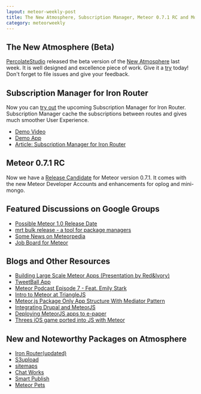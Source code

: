 ```yaml
---
layout: meteor-weekly-post
title: The New Atmosphere, Subscription Manager, Meteor 0.7.1 RC and More
category: meteorweekly
---
```


## The New Atmosphere (Beta)

[PercolateStudio](http://percolatestudio.com/) released the beta version of the [New Atmosphere](http://beta.atmospherejs.com/) last week. It is well designed and excellence piece of work. Give it a [try](http://beta.atmospherejs.com/) today! Don't forget to file issues and give your feedback. 

## Subscription Manager for Iron Router

Now you can [try out](http://meteorhacks.com/subscription-manager-for-iron-router.html) the upcoming Subscription Manager for Iron Router. Subscription Manager cache the subscriptions between routes and gives much smoother User Experience.

* [Demo Video](http://www.youtube.com/watch?v=hLnb4uxJmqk)
* [Demo App](http://ir-sub-manager.meteor.com/)
* [Article: Subscription Manager for Iron Router](http://meteorhacks.com/subscription-manager-for-iron-router.html)

## Meteor 0.7.1 RC

Now we have a [Release Candidate](https://groups.google.com/forum/#!topic/meteor-talk/xFmGbAsmIck) for Meteor version 0.7.1. It comes with the new Meteor Developer Accounts and enhancements for oplog and mini-mongo.

## Featured Discussions on Google Groups

* [Possible Meteor 1.0 Release Date](https://groups.google.com/forum/#!msg/meteor-talk/3WFq43GkTo4/Aht356FnAO4J)
* [mrt bulk release - a tool for package managers ](https://groups.google.com/forum/#!topic/meteor-talk/HKZPKL3H6_0)
* [Some News on Meteorpedia](https://groups.google.com/forum/#!topic/meteor-talk/MOJjSKyq6Tc)
* [Job Board for Meteor](https://groups.google.com/forum/#!topic/meteor-talk/pLT1JaZjCos)

## Blogs and Other Resources

* [Building Large Scale Meteor Apps (Presentation by Red&Ivory) ](http://meteor.redandivory.com/#/)
* [TweetBall App ](http://beta.tweetball.co/)
* [Meteor Podcast Episode 7 - Feat. Emily Stark](http://www.meteorpodcast.com/2014/02/21/episode-7-february-21st-2014/)
* [Intro to Meteor at TriangleJS ](http://mark.shropshires.net/blog/intro-meteor-trianglejs)
* [Meteor.js Package Only App Structure With Mediator Pattern ](http://manuel-schoebel.com/blog/meteorjs-package-only-app-structure-with-mediator-pattern)
* [Integrating Drupal and MeteorJS ](http://mark.shropshires.net/blog/integrating-drupal-and-meteorjs-presentation)
* [Deploying MeteorJS apps to e-paper](http://www.visionect-epaper.com/blog/e-paper-grocery-list/)
* [Threes iOS game ported into JS with Meteor ](http://threesjs.com/)

## New and Noteworthy Packages on Atmosphere

* [Iron Router(updated)](https://atmosphere.meteor.com/package/iron-router)
* [S3upload](https://atmosphere.meteor.com/package/S3upload)
* [sitemaps](https://atmosphere.meteor.com/package/sitemaps)
* [Chat Works](https://atmosphere.meteor.com/package/chatworks)
* [Smart Publish](https://atmosphere.meteor.com/package/smart-publish)
* [Meteor Pets](https://github.com/TimHeckel/meteor-pets)